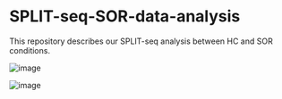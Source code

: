 # SPLIT-seq-SOR-data-analysis

This repository describes our SPLIT-seq analysis between HC and SOR conditions.

![image](https://github.com/YannVRB/SPLIT-seq-SOR-data-analysis/assets/69206510/18f9b9a1-cfbf-4a10-b1a0-00124eaf8dc7)


![image](https://github.com/YannVRB/SPLIT-seq-SOR-data-analysis/assets/69206510/02b16c05-d7d1-4498-945f-1d20c05a806b)
